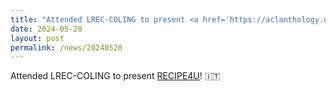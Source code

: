 ```yaml
---
title: "Attended LREC-COLING to present <a href='https://aclanthology.org/2024.lrec-main.1193/'>RECIPE4U</a>! 🇮🇹"
date: 2024-05-20
layout: post
permalink: /news/20240520
---
```


Attended LREC-COLING to present <a href='https://aclanthology.org/2024.lrec-main.1193/'>RECIPE4U</a>! 🇮🇹
